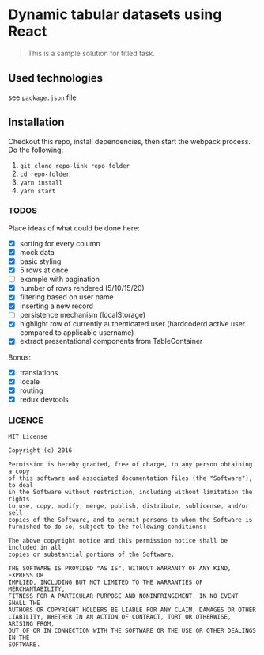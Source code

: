 # Dynamic tabular datasets using React

> This is a sample solution for titled task.
 
## Used technologies
see `package.json` file

## Installation
Checkout this repo, install dependencies, then start the webpack process.
Do the following:

1. `git clone repo-link repo-folder`
2. `cd repo-folder`
3. `yarn install`
4. `yarn start`

### TODOS ###
Place ideas of what could be done here:
- [x] sorting for every column
- [x] mock data
- [x] basic styling
- [x] 5 rows at once
- [ ] example with pagination
- [x] number of rows rendered (5/10/15/20)
- [x] filtering based on user name
- [x] inserting a new record
- [ ] persistence mechanism (localStorage)
- [x] highlight row of currently authenticated user (hardcoderd active user compared to applicable username)
- [x] extract presentational components from TableContainer

Bonus:
- [x] translations
- [x] locale
- [x] routing
- [x] redux devtools

### LICENCE ###
```
MIT License

Copyright (c) 2016

Permission is hereby granted, free of charge, to any person obtaining a copy
of this software and associated documentation files (the "Software"), to deal
in the Software without restriction, including without limitation the rights
to use, copy, modify, merge, publish, distribute, sublicense, and/or sell
copies of the Software, and to permit persons to whom the Software is
furnished to do so, subject to the following conditions:

The above copyright notice and this permission notice shall be included in all
copies or substantial portions of the Software.

THE SOFTWARE IS PROVIDED "AS IS", WITHOUT WARRANTY OF ANY KIND, EXPRESS OR
IMPLIED, INCLUDING BUT NOT LIMITED TO THE WARRANTIES OF MERCHANTABILITY,
FITNESS FOR A PARTICULAR PURPOSE AND NONINFRINGEMENT. IN NO EVENT SHALL THE
AUTHORS OR COPYRIGHT HOLDERS BE LIABLE FOR ANY CLAIM, DAMAGES OR OTHER
LIABILITY, WHETHER IN AN ACTION OF CONTRACT, TORT OR OTHERWISE, ARISING FROM,
OUT OF OR IN CONNECTION WITH THE SOFTWARE OR THE USE OR OTHER DEALINGS IN THE
SOFTWARE.
```